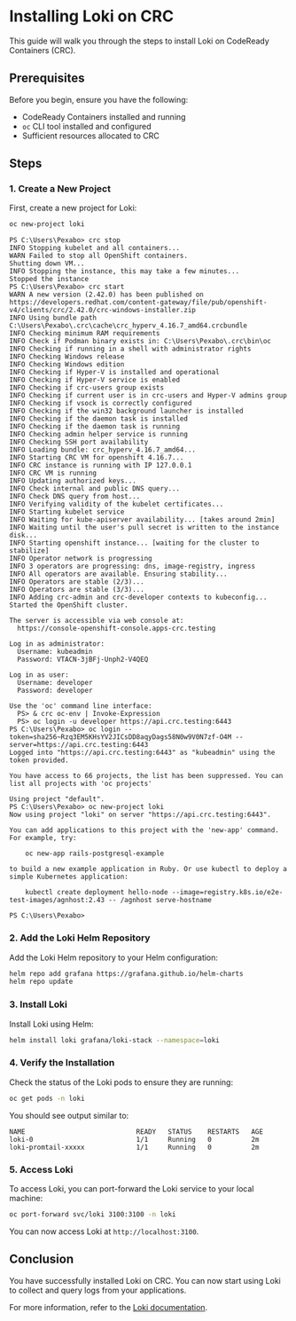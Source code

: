 # Installing Loki on CRC

This guide will walk you through the steps to install Loki on CodeReady Containers (CRC).

## Prerequisites

Before you begin, ensure you have the following:

- CodeReady Containers installed and running
- `oc` CLI tool installed and configured
- Sufficient resources allocated to CRC

## Steps

### 1. Create a New Project

First, create a new project for Loki:

```sh
oc new-project loki
```

```
PS C:\Users\Pexabo> crc stop
INFO Stopping kubelet and all containers...
WARN Failed to stop all OpenShift containers.
Shutting down VM...
INFO Stopping the instance, this may take a few minutes...
Stopped the instance
PS C:\Users\Pexabo> crc start
WARN A new version (2.42.0) has been published on https://developers.redhat.com/content-gateway/file/pub/openshift-v4/clients/crc/2.42.0/crc-windows-installer.zip
INFO Using bundle path C:\Users\Pexabo\.crc\cache\crc_hyperv_4.16.7_amd64.crcbundle
INFO Checking minimum RAM requirements
INFO Check if Podman binary exists in: C:\Users\Pexabo\.crc\bin\oc
INFO Checking if running in a shell with administrator rights
INFO Checking Windows release
INFO Checking Windows edition
INFO Checking if Hyper-V is installed and operational
INFO Checking if Hyper-V service is enabled
INFO Checking if crc-users group exists
INFO Checking if current user is in crc-users and Hyper-V admins group
INFO Checking if vsock is correctly configured
INFO Checking if the win32 background launcher is installed
INFO Checking if the daemon task is installed
INFO Checking if the daemon task is running
INFO Checking admin helper service is running
INFO Checking SSH port availability
INFO Loading bundle: crc_hyperv_4.16.7_amd64...
INFO Starting CRC VM for openshift 4.16.7...
INFO CRC instance is running with IP 127.0.0.1
INFO CRC VM is running
INFO Updating authorized keys...
INFO Check internal and public DNS query...
INFO Check DNS query from host...
INFO Verifying validity of the kubelet certificates...
INFO Starting kubelet service
INFO Waiting for kube-apiserver availability... [takes around 2min]
INFO Waiting until the user's pull secret is written to the instance disk...
INFO Starting openshift instance... [waiting for the cluster to stabilize]
INFO Operator network is progressing
INFO 3 operators are progressing: dns, image-registry, ingress
INFO All operators are available. Ensuring stability...
INFO Operators are stable (2/3)...
INFO Operators are stable (3/3)...
INFO Adding crc-admin and crc-developer contexts to kubeconfig...
Started the OpenShift cluster.

The server is accessible via web console at:
  https://console-openshift-console.apps-crc.testing

Log in as administrator:
  Username: kubeadmin
  Password: VTACN-3jBFj-Unph2-V4QEQ

Log in as user:
  Username: developer
  Password: developer

Use the 'oc' command line interface:
  PS> & crc oc-env | Invoke-Expression
  PS> oc login -u developer https://api.crc.testing:6443
PS C:\Users\Pexabo> oc login --token=sha256~Rzq3EM5KHsYV2JICsDD8aqyDags58N0w9V0N7zf-O4M --server=https://api.crc.testing:6443
Logged into "https://api.crc.testing:6443" as "kubeadmin" using the token provided.

You have access to 66 projects, the list has been suppressed. You can list all projects with 'oc projects'

Using project "default".
PS C:\Users\Pexabo> oc new-project loki
Now using project "loki" on server "https://api.crc.testing:6443".

You can add applications to this project with the 'new-app' command. For example, try:

    oc new-app rails-postgresql-example

to build a new example application in Ruby. Or use kubectl to deploy a simple Kubernetes application:

    kubectl create deployment hello-node --image=registry.k8s.io/e2e-test-images/agnhost:2.43 -- /agnhost serve-hostname

PS C:\Users\Pexabo>
```

### 2. Add the Loki Helm Repository

Add the Loki Helm repository to your Helm configuration:

```sh
helm repo add grafana https://grafana.github.io/helm-charts
helm repo update
```

### 3. Install Loki

Install Loki using Helm:

```sh
helm install loki grafana/loki-stack --namespace=loki
```

### 4. Verify the Installation

Check the status of the Loki pods to ensure they are running:

```sh
oc get pods -n loki
```

You should see output similar to:

```
NAME                            READY   STATUS    RESTARTS   AGE
loki-0                          1/1     Running   0          2m
loki-promtail-xxxxx             1/1     Running   0          2m
```

### 5. Access Loki

To access Loki, you can port-forward the Loki service to your local machine:

```sh
oc port-forward svc/loki 3100:3100 -n loki
```

You can now access Loki at `http://localhost:3100`.

## Conclusion

You have successfully installed Loki on CRC. You can now start using Loki to collect and query logs from your applications.

For more information, refer to the [Loki documentation](https://grafana.com/docs/loki/latest/).
